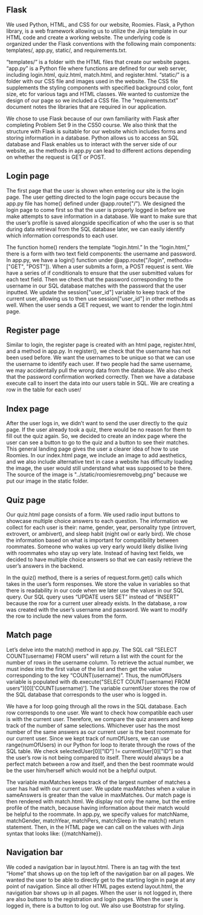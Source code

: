 ## Flask

We used Python, HTML, and CSS for our website, Roomies. Flask, a Python library, is a web framework allowing us to utilize the Jinja template in our HTML code and create a working website. The underlying code is organized under the Flask conventions with the following main components:
templates/, app.py, static/, and requirements.txt.

“templates/” is a folder with the HTML files that create our website pages. “app.py” is a Python file where functions are defined for our web server, including login.html, quiz.html, match.html, and register.html. “static/” is a folder with our CSS file and images used in the website. The CSS file supplements the styling components with specified background color, font size, etc for various tags and HTML classes. We wanted to customize the design of our page so we included a CSS file. The “requirements.txt” document notes the libraries that are required in our application. 

We chose to use Flask because of our own familiarity with Flask after completing Problem Set 9 in the CS50 course. We also think that the structure with Flask is suitable for our website which includes forms and storing information in a database. Python allows us to access an SQL database and Flask enables us to interact with the server side of our website, as the methods in app.py can lead to different actions depending on whether the request is GET or POST. 

## Login page

The first page that the user is shown when entering our site is the login page. The user getting directed to the login page occurs because the app.py file has home() defined under @app.route("/"). We designed the login page to come first so that the user is properly logged in before we make attempts to save information in a database. We want to make sure that the user’s profile is saved alongside specification of who the user is so that during data retrieval from the SQL database later, we can easily identify which information corresponds to each user. 

The function home() renders the template “login.html.” In the “login.html,” there is a form with two text field components: the username and password. In app.py, we have a login() function under @app.route("/login", methods=["GET", "POST"]). When a user submits a form, a POST request is sent. We have a series of if conditionals to ensure that the user submitted values for each text field. Then we check that the password corresponding to the username in our SQL database matches with the password that the user inputted. We update the session["user_id"] variable to keep track of the current user, allowing us to then use session["user_id"] in other methods as well. When the user sends a GET request, we want to render the login.html page.

## Register page
Similar to login, the register page is created with an html page, register.html, and a method in app.py. In register(), we check that the username has not been used before. We want the usernames to be unique so that we can use the username to identify each user. If two people had the same username, we may accidentally pull the wrong data from the database. We also check that the password confirmation worked correctly. Then we have a database execute call to insert the data into our users table in SQL. We are creating a row in the table for each user/

## Index page

After the user logs in, we didn’t want to send the user directly to the quiz page. If the user already took a quiz, there would be no reason for them to fill out the quiz again. So, we decided to create an index page where the user can see a button to go to the quiz and a button to see their matches. This general landing page gives the user a clearer idea of how to use Roomies. In our index.html page, we include an image to add aesthetics, and we also include alternative text in case a website has difficulty loading the image, the user would still understand what was supposed to be there. The source of the image is "../static/roomiesremovebg.png" because we put our image in the static folder.

## Quiz page

Our quiz.html page consists of a form. We used radio input buttons to showcase multiple choice answers to each question. The information we collect for each user is their: name, gender, year, personality type (introvert, extrovert, or ambivert), and sleep habit (night owl or early bird). We chose the information based on what is important for compatibility between roommates. Someone who wakes up very early would likely dislike living with roommates who stay up very late. Instead of having text fields, we decided to have multiple choice answers so that we can easily retrieve the user’s answers in the backend.

In the quiz() method, there is a series of request.form.get() calls which takes in the user’s form responses. We store the value in variables so that there is readability in our code when we later use the values in our SQL query. Our SQL query uses “UPDATE users SET” instead of “INSERT” because the row for a current user already exists. In the database, a row was created with the user’s username and password. We want to modify the row to include the new values from the form. 

## Match page

Let’s delve into the match() method in app.py. The SQL call “SELECT COUNT(username) FROM users" will return a list with the count for the number of rows in the username column. To retrieve the actual number, we must index into the first value of the list and then get the value corresponding to the key “COUNT(username)”. Thus, the numOfUsers variable is populated with db.execute("SELECT COUNT(username) FROM users")[0]['COUNT(username)']. The variable currentUser stores the row of the SQL database that corresponds to the user who is logged in. 

We have a for loop going through all the rows in the SQL database. Each row corresponds to one user. We want to check how compatible each user is with the current user. Therefore, we compare the quiz answers and keep track of the number of same selections. Whichever user has the most number of the same answers as our current user is the best roommate for our current user. Since we kept track of numOfUsers, we can use range(numOfUsers) in our Python for loop to iterate through the rows of the SQL table. We check selectedUser[0]["ID"] != currentUser[0]["ID"] so that the user’s row is not being compared to itself. There would always be a perfect match between a row and itself, and then the best roommate would be the user him/herself which would not be a helpful output. 

The variable maxMatches keeps track of the largest number of matches a user has had with our current user. We update maxMatches when a value in sameAnswers is greater than the value in maxMatches. Our match page is then rendered with match.html. We display not only the name, but the entire profile of the match, because having information about their match would be helpful to the roommate. In app.py, we specify values for matchName, matchGender, matchYear, matchPers, matchSleep in the match() return statement. Then, in the HTML page we can call on the values with Jinja syntax that looks like: {{matchName}}.

## Navigation bar

We coded a navigation bar in layout.html. There is an <a> tag with the text “Home” that shows up on the top left of the navigation bar on all pages. We wanted the user to be able to directly get to the starting login in page at any point of navigation. Since all other HTML pages extend layout.html, the navigation bar shows up in all pages. When the user is not logged in, there are also buttons to the registration and login pages. When the user is logged in, there is a button to log out. We also use Bootstrap for styling.
